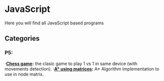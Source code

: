 # JavaScript

Here you will find all JavaScript based programs 

## Categories

### P5:

**·[Chess game](https://github.com/Jkutkut/Js_Chess-Game):** the clasic game to play 1 vs 1 in same device (with movements detection).
**·[A* using matrices](https://github.com/Jkutkut/Js_A-Star_Matix_Based):** A* Algorithm Implementation to use in node matrix.
